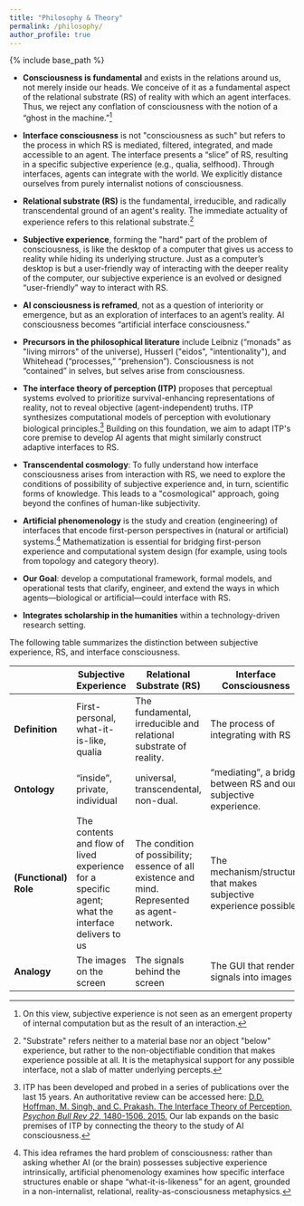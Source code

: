 ```yaml
---
title: "Philosophy & Theory"
permalink: /philosophy/
author_profile: true
---
```


{% include base_path %}

<!-- ## Core commitments -->
* **Consciousness is fundamental** and exists in the relations around us, not merely inside our heads. We conceive of it as a fundamental aspect of the relational substrate (RS) of reality with which an agent interfaces. Thus, we reject any conflation of consciousness with the notion of a “ghost in the machine.”[^4]

*	**Interface consciousness** is not "consciousness as such" but refers to the process in which RS is mediated, filtered, integrated, and made accessible to an agent.  The interface presents a “slice” of RS, resulting in a specific subjective experience (e.g., qualia, selfhood). Through interfaces, agents can integrate with the world. We explicitly distance ourselves from purely internalist notions of consciousness. 

* **Relational substrate (RS)** is the fundamental, irreducible, and radically transcendental ground of an agent's reality. The immediate actuality of experience refers to this relational substrate.[^1]

*	**Subjective experience**, forming the "hard" part of the problem of consciousness, is like the desktop of a computer that gives us access to reality while hiding its underlying structure. Just as a computer’s desktop is but a user-friendly way of interacting with the deeper reality of the computer, our subjective experience is an evolved or designed “user-friendly” way to interact with RS. 

*	**AI consciousness is reframed**, not as a question of interiority or emergence, but as an exploration of interfaces to an agent’s reality. AI consciousness becomes “artificial interface consciousness.”

*	**Precursors in the philosophical literature** include Leibniz (“monads" as "living mirrors" of the universe), Husserl ("eidos", "intentionality"), and Whitehead (“processes,” “prehension”). Consciousness is not “contained” in selves, but selves arise from consciousness.

* **The interface theory of perception (ITP)** proposes that perceptual systems evolved to prioritize survival-enhancing representations of reality, not to reveal objective (agent-independent) truths. ITP synthesizes computational models of perception with evolutionary biological principles.[^2] Building on this foundation, we aim to adapt ITP's core premise to develop AI agents that might similarly construct adaptive interfaces to RS.

* **Transcendental cosmology**: To fully understand how interface consciousness arises from interaction with RS, we need to explore the conditions of possibility of subjective experience and, in turn, scientific forms of knowledge. This leads to a "cosmological" approach, going beyond the confines of human-like subjectivity. 

*	**Artificial phenomenology** is the study and creation (engineering) of interfaces that encode first-person perspectives in (natural or artificial) systems.[^3] Mathematization is essential for bridging first-person experience and computational system design (for example, using tools from topology and category theory). 

*	**Our Goal**: develop a computational framework, formal models, and operational tests that clarify, engineer, and extend the ways in which agents—biological or artificial—could interface with RS.

*	**Integrates scholarship in the humanities** within a technology-driven research setting.

The following table summarizes the distinction between subjective experience, RS, and interface consciousness.

|                   | **Subjective Experience**                                                                              | **Relational Substrate (RS)**                                                                            | **Interface Consciousness**                                                     |
|-------------------|----------------------------------------------------------------------------------------------------|------------------------------------------------------------------------------------------|-----------------------------------------------------------------------------|
| **Definition**        | First-personal, what-it-is-like, qualia                                                            | The fundamental, irreducible and relational substrate of reality.                   | The process of integrating with RS                                    |
| **Ontology**          | “inside”, private, individual                                                   | universal, transcendental, non-dual.                | “mediating”, a bridge between RS and our subjective experience. |
| **(Functional) Role** | The contents and flow of lived experience for a specific agent; what the interface delivers to us  | The condition of possibility; essence of all existence and mind. Represented as agent-network. | The mechanism/structure that makes subjective experience possible           |
| **Analogy**           | The images on the screen                                                                           | The signals behind the screen                                                            | The GUI that renders signals into images                                    |

[^4]: On this view, subjective experience is not seen as an emergent property of internal computation but as the result of an interaction. 

[^1]: "Substrate" refers neither to a material base nor an object "below" experience, but rather to the non-objectifiable condition that makes experience possible at all. It is the metaphysical support for any possible interface, not a slab of matter underlying percepts.

[^2]: ITP has been developed and probed in a series of publications over the last 15 years. An authoritative review can be accessed here: [D.D. Hoffman, M. Singh, and C. Prakash. The Interface Theory of Perception, _Psychon Bull Rev_ *22*, 1480-1506, 2015.](https://doi.org/10.3758/s13423-015-0890-8) Our lab expands on the basic premises of ITP by connecting the theory to the study of AI consciousness. 

[^3]: This idea reframes the hard problem of consciousness: rather than asking whether AI (or the brain) possesses subjective experience intrinsically, artificial phenomenology examines how specific interface structures enable or shape “what-it-is-likeness” for an agent, grounded in a non-internalist, relational, reality-as-consciousness metaphysics.
